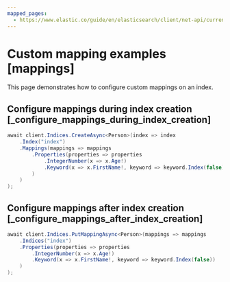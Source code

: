 ```yaml
---
mapped_pages:
  - https://www.elastic.co/guide/en/elasticsearch/client/net-api/current/mappings.html
---
```


# Custom mapping examples [mappings]

This page demonstrates how to configure custom mappings on an index.


## Configure mappings during index creation [_configure_mappings_during_index_creation]

```csharp
await client.Indices.CreateAsync<Person>(index => index
	.Index("index")
	.Mappings(mappings => mappings
		.Properties(properties => properties
			.IntegerNumber(x => x.Age!)
			.Keyword(x => x.FirstName!, keyword => keyword.Index(false))
		)
	)
);
```


## Configure mappings after index creation [_configure_mappings_after_index_creation]

```csharp
await client.Indices.PutMappingAsync<Person>(mappings => mappings
	.Indices("index")
	.Properties(properties => properties
		.IntegerNumber(x => x.Age!)
		.Keyword(x => x.FirstName!, keyword => keyword.Index(false))
	)
);
```

